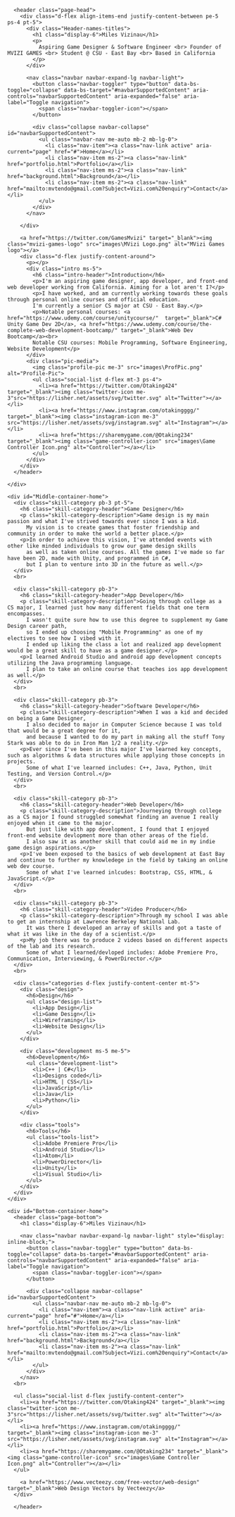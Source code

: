 <!DOCTYPE html>
<html lang="en" dir="ltr">
  <head>
    <meta charset="utf-8">
    <meta name="viewport" content="width=device-width, initial-scale=1">
    <title>Miles' Site</title>
    <script src="https://cdn.jsdelivr.net/npm/bootstrap@5.2.2/dist/js/bootstrap.bundle.min.js" integrity="sha384-OERcA2EqjJCMA+/3y+gxIOqMEjwtxJY7qPCqsdltbNJuaOe923+mo//f6V8Qbsw3" crossorigin="anonymous"></script>
    <link href="https://cdn.jsdelivr.net/npm/bootstrap@5.2.2/dist/css/bootstrap.min.css" rel="stylesheet" integrity="sha384-Zenh87qX5JnK2Jl0vWa8Ck2rdkQ2Bzep5IDxbcnCeuOxjzrPF/et3URy9Bv1WTRi" crossorigin="anonymous">
    <link rel="stylesheet" href="styles.css">
  </head>
  <body>
    <div id="Top-container-home">

      <header class="page-head">
        <div class="d-flex align-items-end justify-content-between pe-5 ps-4 pt-5">
          <div class="Header-names-titles">
            <h1 class="display-6">Miles Vizinau</h1>
            <p>
              Aspiring Game Designer & Software Engineer <br> Founder of MVIZI GAMES <br> Student @ CSU - East Bay <br> Based in California
            </p>
          </div>

          <nav class="navbar navbar-expand-lg navbar-light">
            <button class="navbar-toggler" type="button" data-bs-toggle="collapse" data-bs-target="#navbarSupportedContent" aria-controls="navbarSupportedContent" aria-expanded="false" aria-label="Toggle navigation">
              <span class="navbar-toggler-icon"></span>
            </button>

            <div class="collapse navbar-collapse" id="navbarSupportedContent">
              <ul class="navbar-nav me-auto mb-2 mb-lg-0">
                <li class="nav-item"><a class="nav-link active" aria-current="page" href="#">Home</a></li>
                <li class="nav-item ms-2"><a class="nav-link" href="portfolio.html">Portfolio</a></li>
                <li class="nav-item ms-2"><a class="nav-link" href="background.html">Background</a></li>
                <li class="nav-item ms-2"><a class="nav-link" href="mailto:mvtendo@gmail.com?Subject=Vizi.com%20enquiry">Contact</a></li>
              </ul>
            </div>
          </nav>

        </div>

        <a href="https://twitter.com/GamesMvizi" target="_blank"><img class="mvizi-games-logo" src="images\MVizi Logo.png" alt="MVizi Games logo"></a>
        <div class="d-flex justify-content-around">
          <p></p>
          <div class="intro ms-5">
            <h6 class="intro-header">Introduction</h6>
            <p>I'm an aspiring game designer, app developer, and front-end web developer working from California. Aiming for a lot aren't I?</p>
            <p>I have worked, and am currently working towards these goals through personal online courses and official education.
            I'm currently a senior CS major at CSU - East Bay.</p>
            <p>Notable personal courses: <a href="https://www.udemy.com/course/unitycourse/"  target="_blank">C# Unity Game Dev 2D</a>, <a href="https://www.udemy.com/course/the-complete-web-development-bootcamp/" target="_blank">Web Dev Bootcamp</a><br>
            Notable CSU courses: Mobile Programming, Software Engineering, Website Development</p>
          </div>
          <div class="pic-media">
            <img class="profile-pic me-3" src="images\ProfPic.png" alt="Profile-Pic">
            <ul class="social-list d-flex mt-3 ps-4">
              <li><a href="https://twitter.com/Otaking424" target="_blank"><img class="twitter-icon me-3"src="https://lisher.net/assets/svg/twitter.svg" alt="Twitter"></a></li>
              <li><a href="https://www.instagram.com/otakingggg/" target="_blank"><img class="instagram-icon me-3" src="https://lisher.net/assets/svg/instagram.svg" alt="Instagram"></a></li>
              <li><a href="https://sharemygame.com/@Otaking234" target="_blank"><img class="game-controller-icon" src="images\Game Controller Icon.png" alt="Controller"></a></li>
            </ul>
          </div>
        </div>
      </header>

    </div>

    <div id="Middle-container-home">
      <div class="skill-category pb-3 pt-5">
        <h6 class="skill-category-header">Game Designer</h6>
        <p class="skill-category-description">Game design is my main passion and what I've strived towards ever since I was a kid.
          My vision is to create games that foster friendship and community in order to make the world a better place.</p>
        <p>In order to achieve this vision, I've attended events with other like minded individuals to grow our game design skills
          as well as taken online courses. All the games I've made so far have been 2D, made with Unity, and programmed in C#,
          but I plan to venture into 3D in the future as well.</p>
      </div>
      <br>

      <div class="skill-category pb-3">
        <h6 class="skill-category-header">App Developer</h6>
        <p class="skill-category-description">Going through college as a CS major, I learned just how many different fields that one term encompasses.
          I wasn't quite sure how to use this degree to supplement my Game Design career path,
          so I ended up choosing "Mobile Programming" as one of my electives to see how I vibed with it.
          I ended up liking the class a lot and realized app development would be a great skill to have as a game designer.</p>
        <p>I learned Android Studio and android app development concepts utilizing the Java programming language.
          I plan to take an online course that teaches ios app development as well.</p>
      </div>
      <br>

      <div class="skill-category pb-3">
        <h6 class="skill-category-header">Software Developer</h6>
        <p class="skill-category-description">When I was a kid and decided on being a Game Designer,
          I also decided to major in Computer Science because I was told that would be a great degree for it,
          and because I wanted to do my part in making all the stuff Tony Stark was able to do in Iron Man 1/2 a reality.</p>
        <p>Ever since I've been in this major I've learned key concepts, such as algorithms & data structures while applying those concepts in projects.
          Some of what I've learned includes: C++, Java, Python, Unit Testing, and Version Control.</p>
      </div>
      <br>

      <div class="skill-category pb-3">
        <h6 class="skill-category-header">Web Developer</h6>
        <p class="skill-category-description">Journeying through college as a CS major I found struggled somewhat finding an avenue I really enjoyed when it came to the major.
          But just like with app development, I found that I enjoyed front-end website devlopment more than other areas of the field.
          I also saw it as another skill that could aid me in my indie game design aspirations.</p>
        <p>I've been exposed to the basics of web development at East Bay and continue to further my knowledege in the field by taking an online web dev course.
          Some of what I've learned inlcudes: Bootstrap, CSS, HTML, & JavaScript.</p>
      </div>
      <br>

      <div class="skill-category pb-3">
        <h6 class="skill-category-header">Video Producer</h6>
        <p class="skill-category-description">Through my school I was able to get an internship at Lawrence Berkeley National Lab.
          It was there I developed an array of skills and got a taste of what it was like in the day of a scientist.</p>
        <p>My job there was to produce 2 videos based on different aspects of the lab and its research.
          Some of what I learned/devloped includes: Adobe Premiere Pro, Communication, Interviewing, & PowerDirector.</p>
      </div>
      <br>

      <div class="categories d-flex justify-content-center mt-5">
        <div class="design">
          <h6>Design</h6>
          <ul class="design-list">
            <li>App Design</li>
            <li>Game Design</li>
            <li>Wireframing</li>
            <li>Website Design</li>
          </ul>
        </div>

        <div class="development ms-5 me-5">
          <h6>Development</h6>
          <ul class="development-list">
            <li>C++ | C#</li>
            <li>Designs coded</li>
            <li>HTML | CSS</li>
            <li>JavaScript</li>
            <li>Java</li>
            <li>Python</li>
          </ul>
        </div>

        <div class="tools">
          <h6>Tools</h6>
          <ul class="tools-list">
            <li>Adobe Premiere Pro</li>
            <li>Android Studio</li>
            <li>Atom</li>
            <li>PowerDirector</li>
            <li>Unity</li>
            <li>Visual Studio</li>
          </ul>
        </div>
      </div>
    </div>

    <div id="Bottom-container-home">
      <header class="page-bottom">
        <h1 class="display-6">Miles Vizinau</h1>

        <nav class="navbar navbar-expand-lg navbar-light" style="display: inline-block;">
          <button class="navbar-toggler" type="button" data-bs-toggle="collapse" data-bs-target="#navbarSupportedContent" aria-controls="navbarSupportedContent" aria-expanded="false" aria-label="Toggle navigation">
            <span class="navbar-toggler-icon"></span>
          </button>

          <div class="collapse navbar-collapse" id="navbarSupportedContent">
            <ul class="navbar-nav me-auto mb-2 mb-lg-0">
              <li class="nav-item"><a class="nav-link active" aria-current="page" href="#">Home</a></li>
              <li class="nav-item ms-2"><a class="nav-link" href="portfolio.html">Portfolio</a></li>
              <li class="nav-item ms-2"><a class="nav-link" href="background.html">Background</a></li>
              <li class="nav-item ms-2"><a class="nav-link" href="mailto:mvtendo@gmail.com?Subject=Vizi.com%20enquiry">Contact</a></li>
            </ul>
          </div>
        </nav>
      <br>

      <ul class="social-list d-flex justify-content-center">
        <li><a href="https://twitter.com/Otaking424" target="_blank"><img class="twitter-icon me-3"src="https://lisher.net/assets/svg/twitter.svg" alt="Twitter"></a></li>
        <li><a href="https://www.instagram.com/otakingggg/" target="_blank"><img class="instagram-icon me-3" src="https://lisher.net/assets/svg/instagram.svg" alt="Instagram"></a></li>
        <li><a href="https://sharemygame.com/@Otaking234" target="_blank"><img class="game-controller-icon" src="images\Game Controller Icon.png" alt="Controller"></a></li>
      </ul>

        <a href="https://www.vecteezy.com/free-vector/web-design" target="_blank">Web Design Vectors by Vecteezy</a>
      </div>

      </header>
  </body>
</html>
